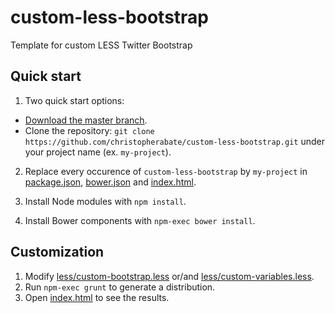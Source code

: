 # custom-less-bootstrap
Template for custom LESS Twitter Bootstrap

## Quick start

1. Two quick start options:

- [Download the master branch](https://github.com/christopherabate/custom-less-bootstrap/archive/master.zip).
- Clone the repository: `git clone https://github.com/christopherabate/custom-less-bootstrap.git` under your project name (ex. `my-project`).

2. Replace every occurence of `custom-less-bootstrap` by `my-project` in [package.json](./package.json), [bower.json](./bower.json) and [index.html](./index.html).

3. Install Node modules with `npm install`.

4. Install Bower components with `npm-exec bower install`.

## Customization
 
1. Modify [less/custom-bootstrap.less](./less/custom-bootstrap.less) or/and [less/custom-variables.less](./less/custom-variables.less).
2. Run `npm-exec grunt` to generate a distribution.
3. Open [index.html](./index.html) to see the results.
